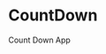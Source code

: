# CountDown
 Count Down App
          
                            
                                                                                                                                                        
                                                                                                           
                                                                                                           
                                                                                                       
                                                                                                 
                                                                       
                                              
                                          
                
            
           
   
